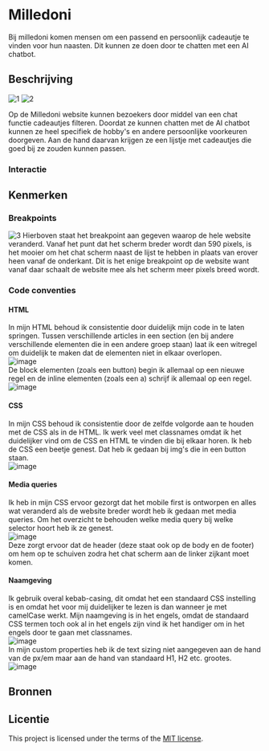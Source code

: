 <!--Ontwerp en maak een responsive website voor een startup.

De instructies voor deze opdracht staan in: [INSTRUCTIONS.md](https://github.com/fdnd-task/the-startup-responsive-interactieve-website/blob/main/docs/INSTRUCTIONS.md)-->

# Milledoni
Bij milledoni komen mensen om een passend en persoonlijk cadeautje te vinden voor hun naasten. Dit kunnen ze doen door te chatten met een AI chatbot.

## Beschrijving
<!-- In de Beschrijving staat hoe je project er uit ziet, hoe het werkt en wat je er mee kan. -->
<!-- Voeg een mooie poster visual toe 📸 -->
<!-- Voeg een link toe naar Github Pages 🌐-->

![1](https://github.com/user-attachments/assets/c39000db-c70d-4905-8523-60e138394f9b)
![2](https://github.com/user-attachments/assets/10b4bcf0-6045-4a99-844b-8bfbbcafd9c8)

Op de Milledoni website kunnen bezoekers door middel van een chat functie cadeautjes filteren. Doordat ze kunnen chatten met de AI chatbot kunnen ze heel specifiek de hobby's en andere persoonlijke voorkeuren doorgeven. Aan de hand daarvan krijgen ze een lijstje met cadeautjes die goed bij ze zouden kunnen passen.

### Interactie


## Kenmerken
<!-- Bij Kenmerken staat welke technieken zijn gebruikt en hoe. Wat is de HTML structuur? Wat zijn de belangrijkste dingen in CSS? Wat is er met JS gedaan en hoe? -->
### Breakpoints
![3](https://github.com/user-attachments/assets/914390c8-d767-44c6-99ed-bba3e0242af2)
Hierboven staat het breakpoint aan gegeven waarop de hele website veranderd. Vanaf het punt dat het scherm breder wordt dan 590 pixels, is het mooier om het chat scherm naast de lijst te hebben in plaats van erover heen vanaf de onderkant. Dit is het enige breakpoint op de website want vanaf daar schaalt de website mee als het scherm meer pixels breed wordt.



### Code conventies
#### HTML
In mijn HTML behoud ik consistentie door duidelijk mijn code in te laten springen. Tussen verschillende articles in een section (en bij andere verschillende elementen die in een andere groep staan) laat ik een witregel om duidelijk te maken dat de elementen niet in elkaar overlopen. <br>
![image](https://github.com/user-attachments/assets/60afbca1-51e7-4c87-8801-8e1667157b9a) <br>
De block elementen (zoals een button) begin ik allemaal op een nieuwe regel en de inline elementen (zoals een a) schrijf ik allemaal op een regel.  <br>
![image](https://github.com/user-attachments/assets/70f9da29-ade9-4ae1-86c8-17e5875d8a46)

#### CSS
In mijn CSS behoud ik consistentie door de zelfde volgorde aan te houden met de CSS als in de HTML. Ik werk veel met classnames omdat ik het duidelijker vind om de CSS en HTML te vinden die bij elkaar horen. Ik heb de CSS een beetje genest. Dat heb ik gedaan bij img's die in een button staan. <br>
![image](https://github.com/user-attachments/assets/61b98f8e-503a-4593-a7b2-e51df0a4c3f1)

#### Media queries
Ik heb in mijn CSS ervoor gezorgt dat het mobile first is ontworpen en alles wat veranderd als de website breder wordt heb ik gedaan met media queries. Om het overzicht te behouden welke media query bij welke selector hoort heb ik ze genest. <br>
![image](https://github.com/user-attachments/assets/b68df2d2-cf9f-4021-8029-f87533c2b59e) <br>
Deze zorgt ervoor dat de header (deze staat ook op de body en de footer) om hem op te schuiven zodra het chat scherm aan de linker zijkant moet komen.


#### Naamgeving
Ik gebruik overal kebab-casing, dit omdat het een standaard CSS instelling is en omdat het voor mij duidelijker te lezen is dan wanneer je met camelCase werkt.
Mijn naamgeving is in het engels, omdat de standaard CSS termen toch ook al in het engels zijn vind ik het handiger om in het engels door te gaan met classnames. <br>
![image](https://github.com/user-attachments/assets/99252c7f-3c72-47d8-823e-ff11bbf43ea8) <br>
In mijn custom properties heb ik de text sizing niet aangegeven aan de hand van de px/em maar aan de hand van standaard H1, H2 etc. grootes. <br>
![image](https://github.com/user-attachments/assets/ea504732-a9c3-4054-b649-60327731268d)


## Bronnen

## Licentie

This project is licensed under the terms of the [MIT license](./LICENSE).


